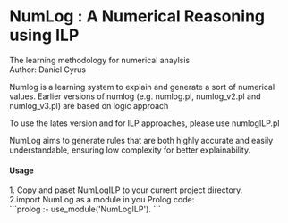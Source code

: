 # NumLog : A Numerical Reasoning using ILP
The learning methodology for numerical anaylsis <br>
Author:  Daniel Cyrus

<p>Numlog is a learning system to explain and generate a sort of numerical values. Earlier versions of numlog (e.g. numlog.pl, numlog_v2.pl and numlog_v3.pl) are based on logic approach </p>
<p>To use the lates version and for ILP approaches, please use numlogILP.pl</p>
<p>NumLog aims to generate rules that are both highly accurate and easily understandable, ensuring low complexity for better explainability.</p>
<h4>Usage</h4>
1. Copy and paset NumLogILP to your current project directory.<br>
2.import NumLog as a module in you Prolog code:<br>
```prolog
:- use_module('NumLogILP').
```
